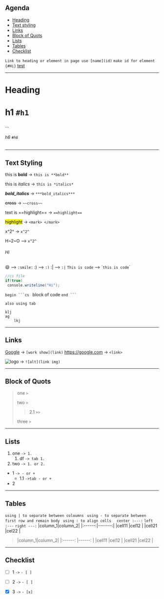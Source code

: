 ## **Agenda**
* [Heading](#Heading) 
* [Text styling](#Text-Styling) 
* [Links](#Links) 
* [Block of Quots](#Block-of-Quots) 
* [Lists](#Lists) 
* [Tables](#Tables) 
* [Checklist](#Checklist)
  
`Link to heading or element in page use [name](id)`
`make id for element {#Hi}`
[test](#Hi)
___
# Heading
# h1 `#h1`
...
###### h6 `#h6`
___
## Text Styling
this is **bold**  -> `this is **bold**`

this is *italics* -> `this is *italics*`

***bold_italics*** -> `***bold_italics*** `

~~cross~~ -> `~~cross~~`

text is ==highlight== -> `==highlight==`

<mark>highlight</mark> -> `<mark> </mark>`

x^2^  -> `x^2^`

H~2~O --> `x^2^`

###### Hi
:smile: --> `:smile:`
:) --> `:)`
:| --> `:|`
`This is code` --> \``this is code`\`

```cs
//cs file
if(true)
 console.writeline("Hi");
 ```

`begin ```cs `
block of code
`end ``` ` 

`also using tab`

    klj
    ag 
        lkj

___

## Links
[Google](https://google.com)    -> `[work show](link)`
<https://google.com>     -> `<link>`

![logo](https://www.google.com/images/branding/googlelogo/1x/googlelogo_light_color_272x92dp.png)     -> `![alt](link img)`

___

## Block of Quots
>one   `>`
>
>two   `>`
>>2.1   `>>`
>
>three `>`
___

## Lists
1. one   `-> 1. `
    1. df `-> tab 1. `
1. two `-> 1. or 2. `

- 1  `-> - or + `
    - 1.1  `->tab - or +  `
- 2

___

## Tables
`using | to separate between coloumns `
`using - to separate between first row and remain body `
`using : to align cells  `  `center :---:` `left :---` `right ---:`
|column_1|column_2|
|:------:|-------:|
|cell11  |cel12   |
|cell21  |cel22   |

>|column_1|column_2|
|:------: |------: |
|cell11  |cel12   |
|cell21  |cel22   | 

___

## Checklist
- [ ] 1 `->` `- [ ] `
- [ ] 2 `->` `- [ ] `
- [x] 3 `->` `- [x] `


